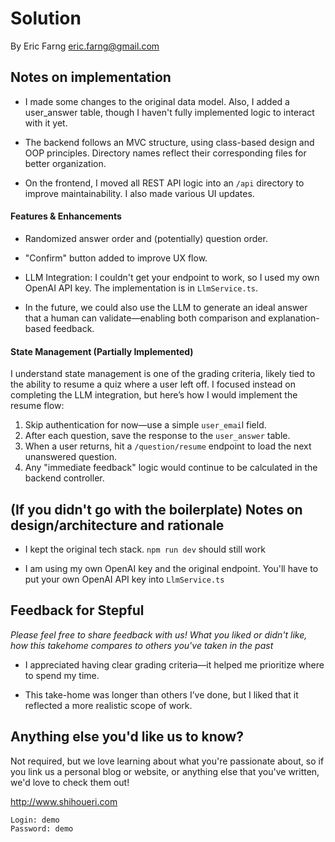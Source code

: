 # Solution

By Eric Farng
eric.farng@gmail.com

## Notes on implementation

* I made some changes to the original data model. Also, I added a user_answer table, though I haven't fully implemented logic to interact with it yet.

* The backend follows an MVC structure, using class-based design and OOP principles. Directory names reflect their corresponding files for better organization.

* On the frontend, I moved all REST API logic into an `/api` directory to improve maintainability. I also made various UI updates.


#### Features & Enhancements
* Randomized answer order and (potentially) question order.

* "Confirm" button added to improve UX flow.

* LLM Integration: I couldn't get your endpoint to work, so I used my own OpenAI API key. The implementation is in `LlmService.ts`.

*  In the future, we could also use the LLM to generate an ideal answer that a human can validate—enabling both comparison and explanation-based feedback.

#### State Management (Partially Implemented)
I understand state management is one of the grading criteria, likely tied to the ability to resume a quiz where a user left off. I focused instead on completing the LLM integration, but here’s how I would implement the resume flow:

1. Skip authentication for now—use a simple `user_emai`l field.
2. After each question, save the response to the `user_answer` table.
3. When a user returns, hit a `/question/resume` endpoint to load the next unanswered question.
4. Any "immediate feedback" logic would continue to be calculated in the backend controller.


## (If you didn't go with the boilerplate) Notes on design/architecture and rationale

* I kept the original tech stack. `npm run dev` should still  work

* I am using my own OpenAI key and the original endpoint. You'll have to put your own OpenAI API key into `LlmService.ts`


## Feedback for Stepful
_Please feel free to share feedback with us! What you liked or didn't like, how this takehome compares to others you've taken in the past_

* I appreciated having clear grading criteria—it helped me prioritize where to spend my time.

* This take-home was longer than others I’ve done, but I liked that it reflected a more realistic scope of work.

## Anything else you'd like us to know?
Not required, but we love learning about what you're passionate about, so if you link us a personal blog or website, or anything else that you've written, we'd love to check them out!


http://www.shihoueri.com

```
Login: demo
Password: demo
```
